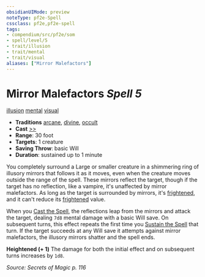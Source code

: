 ```yaml
---
obsidianUIMode: preview
noteType: pf2e-Spell
cssclass: pf2e,pf2e-spell
tags:
- compendium/src/pf2e/som
- spell/level/5
- trait/illusion
- trait/mental
- trait/visual
aliases: ["Mirror Malefactors"]
---
```

# Mirror Malefactors *Spell 5*   
[illusion](rules/traits/illusion.md "Illusion School Trait")  [mental](rules/traits/mental.md "Mental Effect Trait")  [visual](rules/traits/visual.md "Visual Effect Trait")  

- **Traditions** [arcane](rules/traits/arcane.md "Arcane Tradition Trait"), [divine](rules/traits/divine.md "Divine Tradition Trait"), [occult](rules/traits/occult.md "Occult Tradition Trait")
- **Cast** [>>](rules/core-rulebook/chapter-9-playing-the-game.md#Actions "Two-Action") 
- **Range**: 30 foot
- **Targets**: 1 creature
- **Saving Throw**:  basic Will
- **Duration**: sustained up to 1 minute

You completely surround a Large or smaller creature in a shimmering ring of illusory mirrors that follows it as it moves, even when the creature moves outside the range of the spell. These mirrors reflect the target, though if the target has no reflection, like a vampire, it's unaffected by mirror malefactors. As long as the target is surrounded by mirrors, it's [frightened](rules/conditions.md#Frightened), and it can't reduce its [frightened](rules/conditions.md#Frightened) value.

When you [Cast the Spell](rules/actions/cast-a-spell.md), the reflections leap from the mirrors and attack the target, dealing `7d8` mental damage with a basic Will save. On subsequent turns, this effect repeats the first time you [Sustain the Spell](rules/actions/sustain-a-spell.md) that turn. If the target succeeds at any Will save it attempts against mirror malefactors, the illusory mirrors shatter and the spell ends.

**Heightened (+ 1)** The damage for both the initial effect and on subsequent turns increases by `1d8`.

*Source: Secrets of Magic p. 116*
